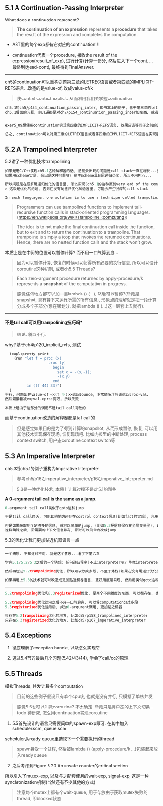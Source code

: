 ## 5.1 A Continuation-Passing Interpreter

What does a continuation represent? 

> **The continuation of an expression** represents a **procedure** that takes the result of the expression and completes the computation.

* AST里的每个exp都有它对应的continuation!!!

* continuation代表一个procedure, 接收the result of the expression(result_of_exp), 进行计算(计算一部分, 然后进入下一个cont, ... 最终到达end-cont), 最终得到FinalAnswer.

---
ch5的continuation可以重构之前第三章的LETREC语言或者第四章的IMPLICIT-REFS语言...改造的是value-of, 改成value-of/k

> 使control context explicit. 从而利用我们去掌握continuation

```scheme
ch5.1的ch5/p154_continuation_passing_inter, 即书本上的例子, 基于第三章的letrec语言, 增加continuation
ch5.1后面的习题, 前几道都是对ch5/p154_continuation_passing_inter加东西, 或者其他变种


exer5_09想使用continuation实现第四章的IMPLICIT-REFS语言, 效果应该等同于之前的IMPLICIT-REFS语言

总之, continuation可以对第三章的LETREC语言或者第四章的IMPLICIT-REFS语言在实现层面进行重构, 使之成为Continuation-Passing Interpreter
```

## 5.2 A Trampolined Interpreter

5.2讲了一种优化技术trampolining

```C
如果是用C/C++实现ch5.1这种解释器的话, 感觉会出现的问题是call stack一直在增长...要很久很久以后才能返回
如果用scheme实现, 会出现这种问题吗? 宿主Scheme具有尾递归优化, 所以不用担心...

所以问题是在没有尾递归优化的语言里, 怎么实现[ch5.1的这种直到very end of the computation才能最终得到结果的计算]?
> 这就是优化的问题, 否则在没有尾递归优化的语言里, 可能会产生很深的call stack

In such languages, one solution is to use a technique called trampolining.
```
> Programmers can use trampolined functions to implement tail-recursive function calls in stack-oriented programming languages. (https://en.wikipedia.org/wiki/Trampoline_(computing))

> The idea is to not make the final continuation call inside the function, but to exit and to return the continuation to a trampoline. That trampoline is simply a loop that invokes the returned continuations. Hence, there are no nested function calls and the stack won’t grow.

本质上是在中间的位置可以暂停计算? 而不用一口气算到底... 
> 因为可以暂停计算, 恢复的时候可以获得所有必要的执行信息, 所以可以设计coroutine这种机制, 或者ch5.5 Threads?

> Each zero-argument procedure returned by apply-procedure/k represents a **snapshot** of the computation in progress.

> 感觉任何地方都可以加一层lambda () (...), 然后可以暂停?(毕竟是snapshot, 具有接下来运行所需的所有信息), 形象点的理解就是把一段计算分成多个子部分(想在哪划分, 就把lambda () (...)这一层套上去就行). 

---

#### 不是tail call可以用trampolining技巧吗?

> 结论: 貌似不行.

why? 基于ch4/p120_implicit_refs, 测试
```scheme
  (eopl:pretty-print 
    (run "let f = proc (x) 
                    proc (y) 
                      begin 
                        set x = -(x,-1); 
                        -(x,y) 
                      end
          in ((f 44) 33)")
  )
不行, 问题出在value-of <<(f 44)>>返回bounce, 正常情况下应该返回proc-val.
然后紧接着被expval->proc提取, 所以失败

本质上是由于这部分的调用不是tail call导致的
```

而基于continuation改造的解释器都是tail call的

> 但是感觉如果目的是为了得到计算的snapshot, 从而形成暂停, 恢复, 可以用其他技术实现保存现场, 恢复现场吧. 比如内核里的中断处理, process context switch, 用户态coroutine context switch等


## 5.3 An Imperative Interpreter
ch5.3将ch5.1的例子重构为Imperative Interpreter
> 参考ch5/p167_imperative_interpreter/p167_imperative_interpreter.md

> 5.3是一种优化技术, 本质上计算过程还是ch5.1的那些

**A 0-argument tail call is the same as a jump.**

```C
0-argument tail call类似于goto这种jump

不是tail call的话, 可能其他地方还存在control context信息(比如fact的实现), 光用一个program counter转移执行位置, 而不进行上下文切换之类的可能还不行. (如果不是tail call, 直接jump不行, 本质原因感觉是由于上下文信息不足, 所以不能简单的只有program counter决定转移)

但是如果获取到了足够多的信息, 就可以简单的jump, (比如5.3把信息保存在全局变量里), 这种优化把带参数的procedure transform成了不带参数的procedure, 形成了tail call
这样跳转之后, 所需要的上下文信息都有, 所以可以简单的改成jump
```

5.3的优化让我们更加贴近机器语言一点

---

```C
一个猜想. 不知道对不对. 就是这个意思...看了下第六章

学完5.1/5.2/5.3之后的一个猜想: 任何递归程序(不止interpreter吧? 毕竟interpreter也只是一个普通程序), 都可以用contination这种方式改造吧? 然后变成tail-call形式. 这就是CPS吗? 感觉得看了ch6之后才能更加确认.

然后再经过5.2trampolining优化, 所以可以分成多段, 不至于爆栈(如果在没有尾递归优化的语言里), 不用一口气算完

如果再用上5.3的技术就可以改造成更加贴近机器语言, 更好用底层实现, 然后用类似goto这种jump替代0-argument tail call
```

---

```C
5.2trampolining优化和5.3registerized优化, 是两个不同维度的东西, 可以都存在, 也可以只存在其中一个, 它们之间互相独立, 运用它们之前首先是需要进行cps变换, 转换成tail call形式.(采用data structure representation, procedural representation, procedural representation with inline三种之一的表示方法即可, 三种方法是等效的, 只不过第五章大部分用的data structure representation, 第六章exer6.7即让我们用另外两种方式重构ch5.1的例子, 让我们明白这三种方式只是表示不同而已, 都是表示continuation的方法, 其实是等效的.)

5.2trampolining优化运用之后不用一口气算完, 可以将computation分成多段
5.3registerized优化运用后, 成为0-argument调用, 更加贴近机器

只存在5.2trampolining优化的地方, 比如ch5/p158_trampolined_interpreter
只存在5.3registerized优化的地方, 比如ch5/p167_imperative_interpreter
```

## 5.4 Exceptions

1. 彻底理解了exception handle, 以及怎么实现它

2. 通过5.4节的最后几个习题(5.42/43/44), 学会了call/cc的原理

## 5.5 Threads

模拟Threads, 并发计算多个computation

> 目前的这些例子假设只有单个cpu核, 也就是没有并行, 只模拟了单核并发

> 感觉5.5也可以叫做coroutine? 不太确定. 毕竟只是用户态的上下文切换... todo 待研究, 怎么用continuation实现coroutine

1. 5.5首先设计的语言只需要简单的spawn-exp即可. 在其中加入scheduler.scm, queue.scm

scheduler从ready queue里选取下一个需要执行的thread

> spawn接受一个过程, 然后被lambda () (apply-procedure/k ...)包装起来放入ready queue

2. 之后考虑到Figure 5.20 An unsafe counter的critical section.

所以引入了mutex-exp, 以及与之配套使用的wait-exp, signal-exp, 这是一种synchronization机制(当然还有不少其他的方式)

> 注意每个mutex上都有个wait-queue, 用于存放由于获取mutex失败的thread, 即blocked状态